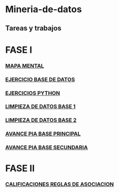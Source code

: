 # Mineria-de-datos 
## Tareas y trabajos
# FASE I
### [MAPA MENTAL](Mapa%20Mental%20MINERIA.pdf)  
### [EJERCICIO BASE DE DATOS](https://github.com/AndyCortez98/FCFM/blob/main/Ej1_BaseDatos.Equipo10.pdf)
### [EJERCICIOS PYTHON](Ej_Python_1757180.ipynb)
### [LIMPIEZA DE DATOS BASE 1](https://github.com/AndyCortez98/FCFM/blob/main/Ej_Limpieza_Equipo_10.ipynb)
### [LIMPIEZA DE DATOS BASE 2](https://github.com/AndyCortez98/FCFM/blob/main/Ej_LimpiezaConsumo_Equipo10.ipynb)
### [AVANCE PIA BASE PRINCIPAL](https://github.com/AndyCortez98/FCFM/blob/main/Avance_PIA_Eq10.ipynb)
### [AVANCE PIA BASE SECUNDARIA](https://github.com/AndyCortez98/FCFM/blob/main/Avance1_PIA_Equipo10.ipynb)
# FASE II
### [CALIFICACIONES REGLAS DE ASOCIACION](Calificaci%C3%B3n_Reglas.De.Asociaci%C3%B3n_Equipo10.pdf)
